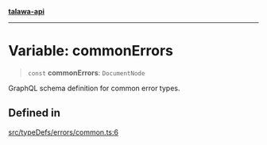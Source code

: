[**talawa-api**](../../../../README.md)

***

# Variable: commonErrors

> `const` **commonErrors**: `DocumentNode`

GraphQL schema definition for common error types.

## Defined in

[src/typeDefs/errors/common.ts:6](https://github.com/Suyash878/talawa-api/blob/f376d03c37e9acd046e7cc983947432c95f74442/src/typeDefs/errors/common.ts#L6)
